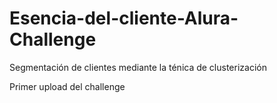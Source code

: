 # Esencia-del-cliente-Alura-Challenge
Segmentación de clientes mediante la ténica de clusterización

Primer upload del challenge

